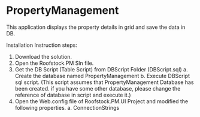 # PropertyManagement
This application displays the property details in grid and save the data in DB.

Installation Instruction steps:
1. Download the solution.
2. Open the Roofstock.PM Sln file. 
3. Get the DB Script (Table Script) from DBScript Folder (DBScript.sql)
   a. Create the database named PropertyManagement
   b. Execute DBScript sql script.   (This script assumes that PropertyManagement Database has been created. if you have some other database, please change the reference of database in script and execute it.)
4. Open the Web.config file of Roofstock.PM.UI Project and modified the following properties.
   a. ConnectionStrings 
     
     
